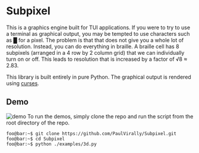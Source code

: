 # Subpixel
This is a graphics engine built for TUI applications. If you were to try to use a terminal as graphical output, you may be tempted to use characters such as █ for a pixel. The problem is that that does not give you a whole lot of resolution. Instead, you can do everything in braille. A braille cell has 8 subpixels (arranged in a 4 row by 2 column grid) that we can individually turn on or off. This leads to resolution that is increased by a factor of √8 ≈ 2.83.

This library is built entirely in pure Python. The graphical output is rendered using [curses](https://docs.python.org/3/library/curses.html).

## Demo
![demo](https://gfycat.com/ifr/ancientringedivorybackedwoodswallow)
To run the demos, simply clone the repo and run the script from the root directory of the repo.
```console
foo@bar:~$ git clone https://github.com/PaulVirally/Subpixel.git
foo@bar:~$ cd Subpixel
foo@bar:~$ python ./examples/3d.py
```
